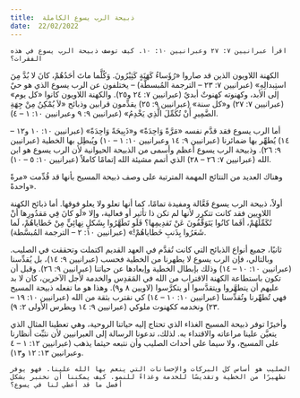 ```yaml
---
title:  ذبيحة الرب يسوع الكاملة
date:  22/02/2022
---
```


`اقرأ عبرانيين ٧: ٢٧ وعبرانيين ١٠: ١٠. كيف توصف ذبيحة الرب يسوع في هذه الفقرات؟`

الكهنة اللاويون الذين قد صاروا «رُؤَساءُ كَهَنَةٍ كَثِيْرُونَ. وَكُلَّما ماتَ أحَدُهُمْ، كانَ لا بُدَّ مِنَ استِبدالِهِ» (عبرانيين ٧: ٢٣ – الترجمة المُبسطَّة) – يختلفون عن الرب يسوع الذي هو حيٌ إلى الأبد، وكهنوته كهنوتٌ أبديٌ (عبرانيين ٧: ٢٤ و٢٥). والكهنة اللاويون كانوا «كل يوم» (عبرانيين ٧: ٢٧) و«كل سنة» (عبرانيين ٩: ٢٥) يقدِّمون قرابين وذبائح «لاَ يُمْكِنُ مِنْ جِهَةِ الضَّمِيرِ أَنْ تُكَمِّلَ الَّذِي يَخْدِمُ» (عبرانيين ٩: ٩ وعبرانيين ١٠: ١ – ٤).

أما الرب يسوع فقد قدَّم نفسه «مَرَّةً وَاحِدَةً» و«ذَبِيحَةً وَاحِدَةً» (عبرانيين ١٠: ١٠ و١٢ – ١٤) يُطهِّر بها ضمائرنا (عبرانيين ٩: ١٤ وعبرانيين ١٠: ١ – ١٠) ويُبطِل بها الخطية (عبرانيين ٩: ٢٦). وذبيحة الرب يسوع أعظم وأسمى من الذبيحة الحيوانية لأن الرب يسوع هو ابن الله (عبرانيين ٧: ٢٦ – ٢٨) الذي أتمم مشيئة الله إتمامًا كاملاً (عبرانيين ١٠: ٥ – ١٠).

وهناك العديد من النتائج المهمة المترتبة على وصف ذبيحة المسيح بأنها قد قُدِّمت «مرةً واحدةً».

أولاً، ذبيحة الرب يسوع فَعَّالة ومفيدة تمامًا، كما أنها تعلو ولا يعلو فوقها. أما ذبائح الكهنة اللاويين فقد كانت تتكرر لأنها لم تكن ذا تأثير أو فعالية، وإلا «لَو كانَ فِي مَقدُورِها أنْ تُكَمِّلَهُمْ، أفَما كانُوا يَتَوَقَّفُونَ عَنْ تَقدِيمِها؟ فَلَو تَطَهَّرُوا بِشَكلٍ نِهائِيٍّ مِنْ خَطاياهُمْ، لَما شَعَرُوا بِذَنبِ خَطاياهُمْ!» (عبرانيين ١٠: ٢ – الترجمة المُبسَّطة).

ثانيًا، جميع أنواع الذبائح التي كانت تُقدَّم في العهد القديم اكتملت وتحققت في الصليب. وبالتالي، فإن الرب يسوع لا يطهرنا من الخطية فحسب (عبرانيين ٩: ١٤)، بل يُقدِّسنا (عبرانيين ١٠: ١٠ – ١٤) وذلك بإبطال الخطية وإبعادها عن حياتنا (عبرانيين ٩: ٢٦). وقبل أن تكون باستطاعة الكهنة الاقتراب من الله في المَقدِس والخدمة لأجل الآخرين، كان لا بد عليهم أن يتطهَّروا ويتقدَّسوا أو يتكرَّسوا (لاويين ٨ و٩). وهذا هو ما تفعله ذبيحة المسيح فهي تُطهِّرنا وتُقدِّسنا (عبرانيين ١٠: ١٠ – ١٤) كي نقترب بثقة من الله (عبرانيين ١٠: ١٩ – ٢٣) ونخدمه ككهنوت ملوكي (عبرانيين ٩: ١٤ وبطرس الأولى ٢: ٩).

وأخيرًا توفر ذبيحة المسيح الغذاء الذي تحتاج إليه حياتنا الروحية، وهي تعطينا المثال الذي يتعيَّن علينا مراعاته والاقتداء به. لذلك، تدعونا الرسالة إلى العبرانيين لأن نثبِّت أنظارنا على المسيح، ولا سيما على أحداث الصليب وأن نتبعه حيثما يذهب (عبرانيين ١٢: ١ – ٤ وعبرانيين ١٣: ١٢ و١٣).

`الصليب هو أساس كل البركات والإحسانات التي ينعم بها الله علينا. فهو يوفر تطهيرًا من الخطية وتقديسًا للخدمة وغذاءً للنمو. كيف يمكننا أن نختبر بشكل أفضل ما قد أعطي لنا في يسوع؟`